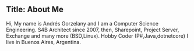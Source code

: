Title: About Me
---
Hi, My name is Andrés Gorzelany and I am a Computer Science Engineering. S4B Architect since 2007, then, Sharepoint, Project Server, Exchange and many more (BSD,Linux). Hobby Coder (P#,Java,dotnetcore)
I live in Buenos Aires, Argentina.
